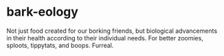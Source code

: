 # bark-eology
Not just food created for our borking friends, but biological advancements in their health according to their individual needs. For better zoomies, sploots, tippytats, and boops. Furreal.
